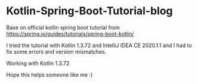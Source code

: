 # Kotlin-Spring-Boot-Tutorial-blog

Base on official kotlin spring boot tutorial from https://spring.io/guides/tutorials/spring-boot-kotlin/

I tried the tutorial with Kotlin 1.3.72 and IntelliJ IDEA CE 2020.1.1 and I had to fix some errors and version mismatches.

Working with Kotlin 1.3.72

Hope this helps someone like me :)
